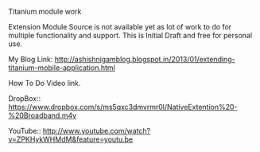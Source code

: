 Titanium module work

Extension Module Source is not available yet as lot of work to do for multiple 
functionality and support.
This is Initial Draft and free for personal use.

My Blog Link:
http://ashishnigamblog.blogspot.in/2013/01/extending-titanium-mobile-application.html

How To Do Video link.

DropBox::
https://www.dropbox.com/s/ms5qxc3dmvrmr0l/NativeExtention%20-%20Broadband.m4v

YouTube::
http://www.youtube.com/watch?v=ZPKHykWHMdM&feature=youtu.be